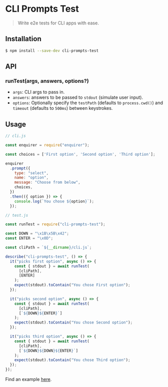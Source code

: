# CLI Prompts Test

> Write e2e tests for CLI apps with ease.

## Installation

```bash
$ npm install --save-dev cli-prompts-test
```

## API

### runTest(args, answers, options?)

- `args`: CLI args to pass in.
- `answers`: answers to be passed to `stdout` (simulate user input).
- `options`: Optionally specify the `testPath` (defaults to `process.cwd()`) and `timeout` (defaults to `500ms`) between keystrokes.

## Usage

```js
// cli.js

const enquirer = require("enquirer");

const choices = ['First option', 'Second option', 'Third option'];

enquirer
  .prompt({
    type: "select",
    name: "option",
    message: "Choose from below",
    choices,
  })
  .then(({ option }) => {
    console.log(`You chose ${option}`);
  });
```

```js
// test.js

const runTest = require("cli-prompts-test");

const DOWN = "\x1B\x5B\x42";
const ENTER = "\x0D";

const cliPath = `${__dirname}/cli.js`;

describe("cli-prompts-test", () => {
  it("picks first option", async () => {
    const { stdout } = await runTest(
      [cliPath],
      [ENTER]
    );
    expect(stdout).toContain("You chose First option");
  });

  it("picks second option", async () => {
    const { stdout } = await runTest(
      [cliPath],
      [`${DOWN}${ENTER}`]
    );
    expect(stdout).toContain("You chose Second option");
  });

  it("picks third option", async () => {
    const { stdout } = await runTest(
      [cliPath],
      [`${DOWN}${DOWN}${ENTER}`]
    );
    expect(stdout).toContain("You chose Third option");
  });
});
```

Find an example [here](https://github.com/madlabsinc/mevn-cli/blob/develop/jest/helpers.js).